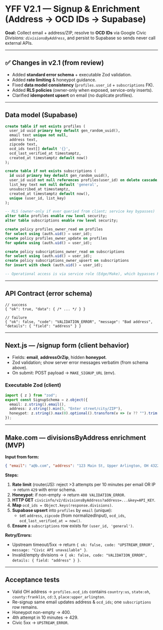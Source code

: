 # YFF V2.1 — Signup & Enrichment (Address → OCD IDs → Supabase)

**Goal:** Collect email + address/ZIP, resolve to **OCD IDs** via Google Civic *Divisions: `divisionsByAddress`*, and persist to Supabase so sends never call external APIs.

---

## ✅ Changes in v2.1 (from review)
- Added **standard error schema** + executable Zod validation.
- Added **rate limiting** & honeypot guidance.
- Fixed **data model consistency** (`profiles.user_id` + `subscriptions` FK).
- Added **RLS policies** (owner-only when exposed, service-only inserts).
- Clarified **idempotent upsert** on email (no duplicate profiles).

---

## Data model (Supabase)

```sql
create table if not exists profiles (
  user_id uuid primary key default gen_random_uuid(),
  email text unique not null,
  address text,
  zipcode text,
  ocd_ids text[] default '{}',
  ocd_last_verified_at timestamptz,
  created_at timestamptz default now()
);

create table if not exists subscriptions (
  id uuid primary key default gen_random_uuid(),
  user_id uuid not null references profiles(user_id) on delete cascade,
  list_key text not null default 'general',
  unsubscribed_at timestamptz,
  created_at timestamptz default now(),
  unique (user_id, list_key)
);

-- RLS (owner-only if ever queried from client; service key bypasses)
alter table profiles enable row level security;
alter table subscriptions enable row level security;

create policy profiles_owner_read on profiles
for select using (auth.uid() = user_id);
create policy profiles_owner_update on profiles
for update using (auth.uid() = user_id);

create policy subscriptions_owner_read on subscriptions
for select using (auth.uid() = user_id);
create policy subscriptions_owner_upsert on subscriptions
for insert with check (auth.uid() = user_id);

-- Operational access is via service role (Edge/Make), which bypasses RLS.
```

---

## API Contract (error schema)

```jsonc
// success
{ "ok": true, "data": { /* ... */ } }

// failure
{ "ok": false, "code": "VALIDATION_ERROR", "message": "Bad address", "details": { "field": "address" } }
```

---

## Next.js — /signup form (client behavior)
- Fields: **email**, **addressOrZip**, hidden **honeypot**.
- Zod validation; show server error messages verbatim (from schema above).
- On submit: POST payload → `MAKE_SIGNUP_URL` (env).

### Executable Zod (client)
```ts
import { z } from "zod";
export const SignupSchema = z.object({
  email: z.string().email(),
  address: z.string().min(5, "Enter street/city/ZIP"),
  honeypot: z.string().max(0).optional().transform(v => (v ?? "").trim())
});
```

---

## Make.com — divisionsByAddress enrichment (MVP)

**Input from form:**
```json
{ "email": "a@b.com", "address": "123 Main St, Upper Arlington, OH 43221" }
```

**Steps:**
1) **Rate limit** (router/JS): reject >3 attempts per 10 minutes per email OR IP → return `429` with error schema.
2) **Honeypot**: if non-empty → return `400 VALIDATION_ERROR`.
3) **HTTP GET** `civicinfo/v2/divisionsByAddress?address=...&key=API_KEY`.
4) **Map** `ocd_ids = Object.keys(response.divisions)`.
5) **Supabase upsert** into `profiles` by `email` (unique):
   - set `address`, `zipcode` (from normalizedInput), `ocd_ids`, `ocd_last_verified_at = now()`.
6) **Ensure** a `subscriptions` row exists for `(user_id, 'general')`.

**Retry/Errors:**
- Upstream timeout/5xx → return `{ ok: false, code: "UPSTREAM_ERROR", message: "Civic API unavailable" }`.
- Invalid/empty divisions → `{ ok: false, code: "VALIDATION_ERROR", details: { field: "address" } }`.

---

## Acceptance tests
- Valid OH address → `profiles.ocd_ids` contains `country:us`, `state:oh`, `county:franklin`, `cd:3`, `place:upper_arlington`.
- Re-signup same email updates address & `ocd_ids`; one `subscriptions` row remains.
- Honeypot non-empty → 400.
- 4th attempt in 10 minutes → 429.
- Civic 5xx → `UPSTREAM_ERROR`.
